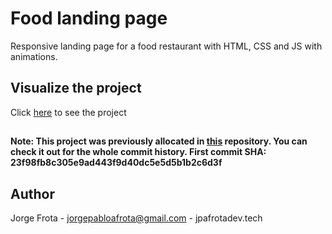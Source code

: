 # Food landing page

Responsive landing page for a food restaurant with HTML, CSS and JS with animations.

## Visualize the project

Click [here](https://jpafrota.github.io/food-landing-page) to see the project

##

**Note: This project was previously allocated in [this](https://github.com/jpafrota/css-practice) repository. You can check it out for the whole commit history. 
First commit SHA: 23f98fb8c305e9ad443f9d40dc5e5d5b1b2c6d3f**

##

## Author
Jorge Frota - jorgepabloafrota@gmail.com - jpafrotadev.tech
